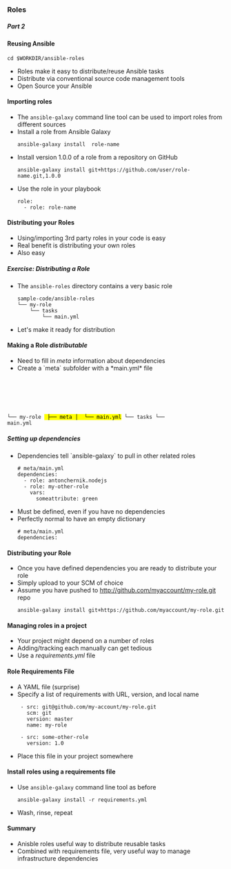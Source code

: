 ### Roles 
##### Part 2


#### Reusing Ansible
```
cd $WORKDIR/ansible-roles
```
* Roles make it easy to distribute/reuse Ansible tasks
* Distribute via conventional source code management tools
* Open Source your Ansible


#### Importing roles
* The <!-- .element: class="fragment" data-fragment-index="0" -->`ansible-galaxy` command line tool can be used to import roles from
  different sources
* Install a role from Ansible Galaxy <!-- .element: class="fragment" data-fragment-index="1" -->
   ```
   ansible-galaxy install  role-name
   ```
* Install version 1.0.0 of a role from a repository on GitHub <!-- .element: class="fragment" data-fragment-index="2" -->
   ```
   ansible-galaxy install git+https://github.com/user/role-name.git,1.0.0
   ```
   <!-- .element: style="font-size:13pt;"  -->
* Use the role in your playbook <!-- .element: class="fragment" data-fragment-index="3" -->
   ```
   role:
     - role: role-name
   ```


#### Distributing your Roles
* Using/importing 3rd party roles in your code is easy
* Real benefit is distributing your own roles
* Also easy


##### Exercise: Distributing a Role
* The `ansible-roles` directory contains a very basic role
   ```
   sample-code/ansible-roles
   └── my-role
       └── tasks
           └── main.yml
   ```
* Let's make it ready for distribution


#### Making a Role *distributable*
* Need to fill in <!-- .element: class="fragment" data-fragment-index="0" -->*meta* information about dependencies
* <!-- .element: class="fragment" data-fragment-index="1" -->Create a `meta` subfolder with a *main.yml* file
   <pre><code data-trim data-noescape>
└── my-role
<mark>  ├── meta
    │  └── main.yml</mark>
    └── tasks
        └── main.yml</code></pre>


##### Setting up dependencies
* <!-- .element: class="fragment" data-fragment-index="0" -->Dependencies tell `ansible-galaxy` to pull in other related roles
   ```
   # meta/main.yml
   dependencies:
     - role: antonchernik.nodejs
     - role: my-other-role
       vars: 
         someattribute: green
   ```
* Must be defined, even if you have no dependencies <!-- .element: class="fragment" data-fragment-index="1" -->
* <!-- .element: class="fragment" data-fragment-index="2" -->Perfectly normal to have an empty dictionary
   ```
   # meta/main.yml
   dependencies:
   ```


#### Distributing your Role
* Once you have defined dependencies you are ready to distribute your role
* Simply upload to your SCM of choice
* Assume you have pushed to http://github.com/myaccount/my-role.git repo
  ```
  ansible-galaxy install git+https://github.com/myaccount/my-role.git
  ```
  <!-- .element: style="font-size:13pt;"  -->


#### Managing roles in a project
* Your project might depend on a number of roles
* Adding/tracking each manually can get tedious
* Use a *requirements.yml* file


#### Role Requirements File
* A YAML file (surprise)
* Specify a list of requirements with URL, version, and local name
   ```
    - src: git@github.com/my-account/my-role.git
      scm: git
      version: master
      name: my-role

    - src: some-other-role
      version: 1.0
   ```
* Place this file in your project somewhere 


#### Install roles using a requirements file
* Use `ansible-galaxy` command line tool as before
   ```
   ansible-galaxy install -r requirements.yml
   ```
* Wash, rinse, repeat



#### Summary
* Anisble roles useful way to distribute reusable tasks
* Combined with requirements file, very useful way to manage infrastructure
  dependencies
